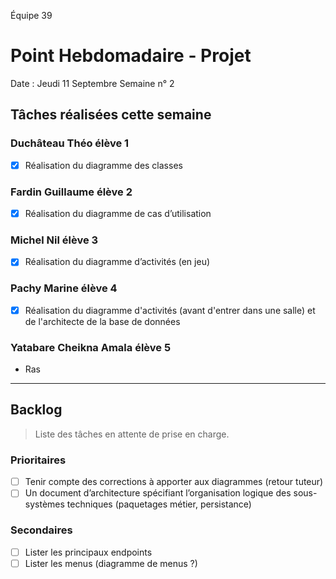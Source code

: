 Équipe 39

# Point Hebdomadaire - Projet

Date : Jeudi 11 Septembre
Semaine n° 2

## Tâches réalisées cette semaine

### Duchâteau Théo élève 1

- [x] Réalisation du diagramme des classes

### Fardin Guillaume élève 2

- [x] Réalisation du diagramme de cas d’utilisation

### Michel Nil élève 3

- [x] Réalisation du diagramme d’activités (en jeu)

### Pachy Marine élève 4

- [x] Réalisation du diagramme d'activités (avant d'entrer dans une salle) et de l'architecte de la base de données 

### Yatabare Cheikna Amala élève 5

- Ras

---

## Backlog

> Liste des tâches en attente de prise en charge.

### Prioritaires

- [ ] Tenir compte des corrections à apporter aux diagrammes (retour tuteur)
- [ ] Un document d’architecture spécifiant l’organisation logique des sous-systèmes techniques (paquetages métier, persistance)

### Secondaires

- [ ] Lister les principaux endpoints
- [ ] Lister les menus (diagramme de menus ?)
